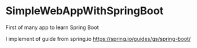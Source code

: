 # SimpleWebAppWithSpringBoot
First of many app to learn Spring Boot

I implement of guide from spring.io
https://spring.io/guides/gs/spring-boot/
